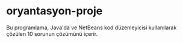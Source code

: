 # oryantasyon-proje
Bu programlama, Java'da ve NetBeans kod düzenleyicisi kullanılarak çözülen 10 sorunun çözümünü içerir.

